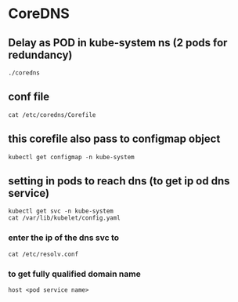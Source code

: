 # CoreDNS
## Delay as POD in kube-system ns (2 pods for redundancy)
```
./coredns
```
## conf file
```
cat /etc/coredns/Corefile
```
## this corefile also pass to configmap object
```
kubectl get configmap -n kube-system
```
## setting in pods to reach dns (to get ip od dns service)
```
kubectl get svc -n kube-system
cat /var/lib/kubelet/config.yaml
```
### enter the ip of the dns svc to 
```
cat /etc/resolv.conf
```
### to get fully qualified domain name
```
host <pod service name>
```